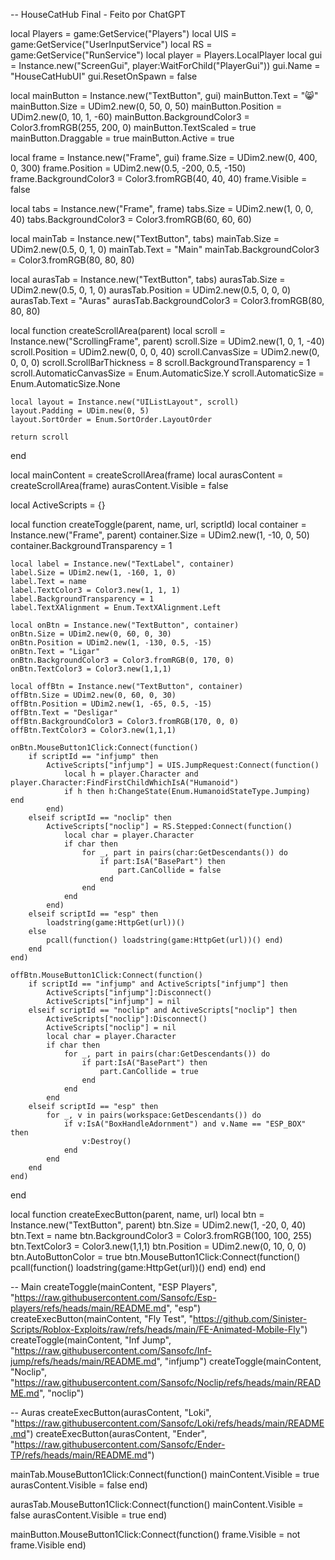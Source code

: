 -- HouseCatHub Final - Feito por ChatGPT

local Players = game:GetService("Players")
local UIS = game:GetService("UserInputService")
local RS = game:GetService("RunService")
local player = Players.LocalPlayer
local gui = Instance.new("ScreenGui", player:WaitForChild("PlayerGui"))
gui.Name = "HouseCatHubUI"
gui.ResetOnSpawn = false

local mainButton = Instance.new("TextButton", gui)
mainButton.Text = "😸"
mainButton.Size = UDim2.new(0, 50, 0, 50)
mainButton.Position = UDim2.new(0, 10, 1, -60)
mainButton.BackgroundColor3 = Color3.fromRGB(255, 200, 0)
mainButton.TextScaled = true
mainButton.Draggable = true
mainButton.Active = true

local frame = Instance.new("Frame", gui)
frame.Size = UDim2.new(0, 400, 0, 300)
frame.Position = UDim2.new(0.5, -200, 0.5, -150)
frame.BackgroundColor3 = Color3.fromRGB(40, 40, 40)
frame.Visible = false

local tabs = Instance.new("Frame", frame)
tabs.Size = UDim2.new(1, 0, 0, 40)
tabs.BackgroundColor3 = Color3.fromRGB(60, 60, 60)

local mainTab = Instance.new("TextButton", tabs)
mainTab.Size = UDim2.new(0.5, 0, 1, 0)
mainTab.Text = "Main"
mainTab.BackgroundColor3 = Color3.fromRGB(80, 80, 80)

local aurasTab = Instance.new("TextButton", tabs)
aurasTab.Size = UDim2.new(0.5, 0, 1, 0)
aurasTab.Position = UDim2.new(0.5, 0, 0, 0)
aurasTab.Text = "Auras"
aurasTab.BackgroundColor3 = Color3.fromRGB(80, 80, 80)

local function createScrollArea(parent)
	local scroll = Instance.new("ScrollingFrame", parent)
	scroll.Size = UDim2.new(1, 0, 1, -40)
	scroll.Position = UDim2.new(0, 0, 0, 40)
	scroll.CanvasSize = UDim2.new(0, 0, 0, 0)
	scroll.ScrollBarThickness = 8
	scroll.BackgroundTransparency = 1
	scroll.AutomaticCanvasSize = Enum.AutomaticSize.Y
	scroll.AutomaticSize = Enum.AutomaticSize.None

	local layout = Instance.new("UIListLayout", scroll)
	layout.Padding = UDim.new(0, 5)
	layout.SortOrder = Enum.SortOrder.LayoutOrder

	return scroll
end

local mainContent = createScrollArea(frame)
local aurasContent = createScrollArea(frame)
aurasContent.Visible = false

local ActiveScripts = {}

local function createToggle(parent, name, url, scriptId)
	local container = Instance.new("Frame", parent)
	container.Size = UDim2.new(1, -10, 0, 50)
	container.BackgroundTransparency = 1

	local label = Instance.new("TextLabel", container)
	label.Size = UDim2.new(1, -160, 1, 0)
	label.Text = name
	label.TextColor3 = Color3.new(1, 1, 1)
	label.BackgroundTransparency = 1
	label.TextXAlignment = Enum.TextXAlignment.Left

	local onBtn = Instance.new("TextButton", container)
	onBtn.Size = UDim2.new(0, 60, 0, 30)
	onBtn.Position = UDim2.new(1, -130, 0.5, -15)
	onBtn.Text = "Ligar"
	onBtn.BackgroundColor3 = Color3.fromRGB(0, 170, 0)
	onBtn.TextColor3 = Color3.new(1,1,1)

	local offBtn = Instance.new("TextButton", container)
	offBtn.Size = UDim2.new(0, 60, 0, 30)
	offBtn.Position = UDim2.new(1, -65, 0.5, -15)
	offBtn.Text = "Desligar"
	offBtn.BackgroundColor3 = Color3.fromRGB(170, 0, 0)
	offBtn.TextColor3 = Color3.new(1,1,1)

	onBtn.MouseButton1Click:Connect(function()
		if scriptId == "infjump" then
			ActiveScripts["infjump"] = UIS.JumpRequest:Connect(function()
				local h = player.Character and player.Character:FindFirstChildWhichIsA("Humanoid")
				if h then h:ChangeState(Enum.HumanoidStateType.Jumping) end
			end)
		elseif scriptId == "noclip" then
			ActiveScripts["noclip"] = RS.Stepped:Connect(function()
				local char = player.Character
				if char then
					for _, part in pairs(char:GetDescendants()) do
						if part:IsA("BasePart") then
							part.CanCollide = false
						end
					end
				end
			end)
		elseif scriptId == "esp" then
			loadstring(game:HttpGet(url))()
		else
			pcall(function() loadstring(game:HttpGet(url))() end)
		end
	end)

	offBtn.MouseButton1Click:Connect(function()
		if scriptId == "infjump" and ActiveScripts["infjump"] then
			ActiveScripts["infjump"]:Disconnect()
			ActiveScripts["infjump"] = nil
		elseif scriptId == "noclip" and ActiveScripts["noclip"] then
			ActiveScripts["noclip"]:Disconnect()
			ActiveScripts["noclip"] = nil
			local char = player.Character
			if char then
				for _, part in pairs(char:GetDescendants()) do
					if part:IsA("BasePart") then
						part.CanCollide = true
					end
				end
			end
		elseif scriptId == "esp" then
			for _, v in pairs(workspace:GetDescendants()) do
				if v:IsA("BoxHandleAdornment") and v.Name == "ESP_BOX" then
					v:Destroy()
				end
			end
		end
	end)
end

local function createExecButton(parent, name, url)
	local btn = Instance.new("TextButton", parent)
	btn.Size = UDim2.new(1, -20, 0, 40)
	btn.Text = name
	btn.BackgroundColor3 = Color3.fromRGB(100, 100, 255)
	btn.TextColor3 = Color3.new(1,1,1)
	btn.Position = UDim2.new(0, 10, 0, 0)
	btn.AutoButtonColor = true
	btn.MouseButton1Click:Connect(function()
		pcall(function()
			loadstring(game:HttpGet(url))()
		end)
	end)
end

-- Main
createToggle(mainContent, "ESP Players", "https://raw.githubusercontent.com/Sansofc/Esp-players/refs/heads/main/README.md", "esp")
createExecButton(mainContent, "Fly Test", "https://github.com/Sinister-Scripts/Roblox-Exploits/raw/refs/heads/main/FE-Animated-Mobile-Fly")
createToggle(mainContent, "Inf Jump", "https://raw.githubusercontent.com/Sansofc/Inf-jump/refs/heads/main/README.md", "infjump")
createToggle(mainContent, "Noclip", "https://raw.githubusercontent.com/Sansofc/Noclip/refs/heads/main/README.md", "noclip")

-- Auras
createExecButton(aurasContent, "Loki", "https://raw.githubusercontent.com/Sansofc/Loki/refs/heads/main/README.md")
createExecButton(aurasContent, "Ender", "https://raw.githubusercontent.com/Sansofc/Ender-TP/refs/heads/main/README.md")

mainTab.MouseButton1Click:Connect(function()
	mainContent.Visible = true
	aurasContent.Visible = false
end)

aurasTab.MouseButton1Click:Connect(function()
	mainContent.Visible = false
	aurasContent.Visible = true
end)

mainButton.MouseButton1Click:Connect(function()
	frame.Visible = not frame.Visible
end)
